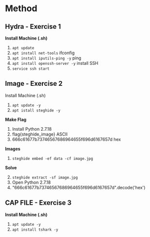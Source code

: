 # Method

## Hydra - Exercise 1
<b>Install Machine (.sh) </b>

1) ```apt update ```
2) ```apt install net-tools```  ifconfig
3) ```apt install iputils-ping -y```  ping 
4) ```apt install openssh-server -y```  install  SSH
5) ```service ssh start``` 

## Image - Exercise 2

</b> Install Machine (.sh) </b>
1) ``` apt update -y ``` 
2) ```apt istall steghide -y```

<b> Make Flag </b>
1) Install Python 2.7.18
2) flag{steghide_image}  ASCII <br>
3) 666c61677b73746567686964655f696d6167657d  hex

<b> Images </b>
1) ```steghide embed -ef data -cf image.jpg``` 

<b> Solve </b>

2) ```steghide extract -sf image.jpg```
3) Open Python 2.7.18
4) "666c61677b73746567686964655f696d6167657d".decode('hex')


## CAP FILE - Exercise 3

<b> Install Machine (.sh) </b>
1) ```apt update -y ```
2) ```apt install tshark -y```

